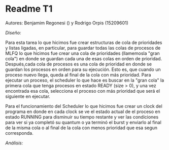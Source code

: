 # Readme T1

Autores: Benjamim Regonesi () y Rodrigo Orpis (15209601)


*Diseño:*  

Para esta tarea lo que hicimos fue crear estructuras de cola de prioridades y listas ligadas,
en particular, para guardar todas las colas de procesos de MLFQ lo que hicimos fue crear una cola de prioridades (llamemosla "gran cola") en donde se guardan cada una de esas colas en orden de prioridad. Después,cada cola de procesos es una cola de prioridad en donde se guardan los procesos en orden para su ejecución. Esto es, que cuando un proceso nuevo llega, queda al final de la cola con más prioridad.
Para ejecutar un proceso, el scheduler lo que hace es buscar en la "gran cola" la primera cola que tenga procesos en estado READY (size > 0), y una vez encontrada esa cola, selecciona el proceso con más prioridad que será el siguiente en ejecutar.

Para el funcionamiento del Scheduler lo que hicimos fue crear un clock del programa en donde en cada clock
se ve el estado actual de el proceso en estado RUNNING para disminuir su tiempo restante y ver las condiciones
para ver si ya completó su quantum o ya terminó el burst y enviarlo al final de la misma cola o al final de la
cola con menos prioridad que esa segun corresponda.

*Análisis:*
